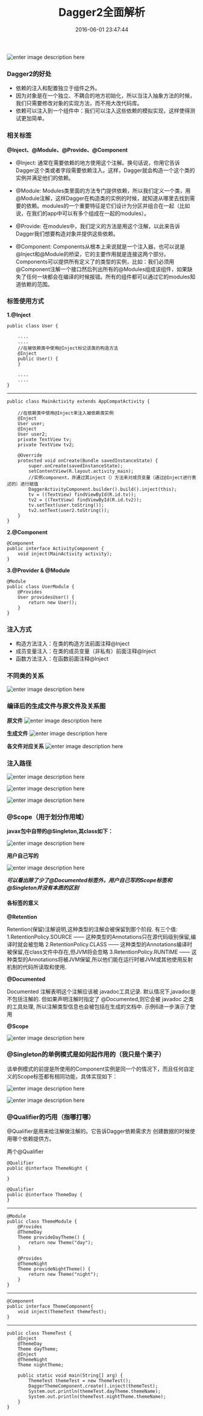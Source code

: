 ﻿---
title: Dagger2全面解析
date: 2016-06-01 23:47:44
categories: "Android基础学习"
tags:
     - Android
     - 三方框架
     - 技术
---

![enter image description here](http://op0dvu7tu.bkt.clouddn.com/timg.jpg)

### Dagger2的好处

- 依赖的注入和配置独立于组件之外。
- 因为对象是在一个独立、不耦合的地方初始化，所以当注入抽象方法的时候，我们只需要修改对象的实现方法，而不用大改代码库。
- 依赖可以注入到一个组件中：我们可以注入这些依赖的模拟实现，这样使得测试更加简单。


### 相关标签

 **@Inject、@Module、@Provide、@Component**

- @Inject: 通常在需要依赖的地方使用这个注解。换句话说，你用它告诉Dagger这个类或者字段需要依赖注入。这样，Dagger就会构造一个这个类的实例并满足他们的依赖。

- @Module: Modules类里面的方法专门提供依赖，所以我们定义一个类，用@Module注解，这样Dagger在构造类的实例的时候，就知道从哪里去找到需要的依赖。modules的一个重要特征是它们设计为分区并组合在一起（比如说，在我们的app中可以有多个组成在一起的modules）。

- @Provide: 在modules中，我们定义的方法是用这个注解，以此来告诉Dagger我们想要构造对象并提供这些依赖。

- @Component: Components从根本上来说就是一个注入器，也可以说是@Inject和@Module的桥梁，它的主要作用就是连接这两个部分。 Components可以提供所有定义了的类型的实例，比如：我们必须用@Component注解一个接口然后列出所有的@Modules组成该组件，如果缺失了任何一块都会在编译的时候报错。所有的组件都可以通过它的modules知道依赖的范围。


### 标签使用方式

**1.@Inject**  

    public class User {  
  
	    ....  
	    ....  
	    //在被依赖类中使用@Inject标记该类的构造方法
	    @Inject  
	    public User() {  
	    }  
	  
	    ....  
	    ....    
	}  

--------------

    public class MainActivity extends AppCompatActivity {  
		  
	    //在依赖类中使用@Inject来注入被依赖类实例
	    @Inject  
	    User user;  
	    @Inject  
	    User user2;  
	    private TextView tv;  
	    private TextView tv2;  
	  
	    @Override  
	    protected void onCreate(Bundle savedInstanceState) {  
	        super.onCreate(savedInstanceState);  
	        setContentView(R.layout.activity_main);  
	        //实例component，并通过其inject（）方法来对成员变量（通过@Inject进行表述的）进行赋值
	        DaggerActivityComponent.builder().build().inject(this);  
	        tv = ((TextView) findViewById(R.id.tv));  
	        tv2 = ((TextView) findViewById(R.id.tv2));  
	        tv.setText(user.toString());  
	        tv2.setText(user2.toString());  
	    }  
	} 

**2.@Component**
		
    @Component  
	public interface ActivityComponent {  
	    void inject(MainActivity activity);  
	}  

**3.@Provider & @Module**

    @Module  
	public class UserModule {  
	    @Provides
	    User providesUser() {  
	        return new User();  
	    }  
	}  



### 注入方式
- 构造方法注入：在类的构造方法前面注释@Inject
- 成员变量注入：在类的成员变量（非私有）前面注释@Inject
- 函数方法注入：在函数前面注释@Inject


### 不同类的关系

![enter image description here](http://or9mw8j7a.bkt.clouddn.com/%E6%9C%AA%E6%A0%87%E9%A2%98-2-%E6%81%A2%E5%A4%8D%E7%9A%84.png)


### 编译后的生成文件与原文件及关系图

**原文件**
![enter image description here](http://or9mw8j7a.bkt.clouddn.com/%E4%BC%81%E4%B8%9A%E5%BE%AE%E4%BF%A1%E6%88%AA%E5%9B%BE_20170818105449.png)

**生成文件**
![enter image description here](http://or9mw8j7a.bkt.clouddn.com/%E4%BC%81%E4%B8%9A%E5%BE%AE%E4%BF%A1%E6%88%AA%E5%9B%BE_20170818105426.png)

**各文件对应关系**
![enter image description here](http://or9mw8j7a.bkt.clouddn.com/%E7%BC%96%E8%AF%91%E5%90%8E%E5%85%B3%E7%B3%BB%E5%9B%BE.png)


###  注入路径

![enter image description here](http://or9mw8j7a.bkt.clouddn.com/%E4%BC%81%E4%B8%9A%E5%BE%AE%E4%BF%A1%E6%88%AA%E5%9B%BE_20170818112230.png)

![enter image description here](http://or9mw8j7a.bkt.clouddn.com/%E4%BC%81%E4%B8%9A%E5%BE%AE%E4%BF%A1%E6%88%AA%E5%9B%BE_20170818111938.png)

![enter image description here](http://or9mw8j7a.bkt.clouddn.com/%E4%BC%81%E4%B8%9A%E5%BE%AE%E4%BF%A1%E6%88%AA%E5%9B%BE_20170818112629.png)



### @Scope（用于划分作用域）

**javax包中自带的@Singleton,其class如下：**

![enter image description here](http://or9mw8j7a.bkt.clouddn.com/%E4%BC%81%E4%B8%9A%E5%BE%AE%E4%BF%A1%E6%88%AA%E5%9B%BE_20170818113850.png)

**用户自己写的**

![enter image description here](http://or9mw8j7a.bkt.clouddn.com/%E4%BC%81%E4%B8%9A%E5%BE%AE%E4%BF%A1%E6%88%AA%E5%9B%BE_20170818114133.png)

***可以看出除了少了@Documented标签外，用户自己写的Scope标签和@Singleton并没有本质的区别***

#### 各标签的意义

**@Retention**

Retention(保留)注解说明,这种类型的注解会被保留到那个阶段. 有三个值:
1.RetentionPolicy.SOURCE —— 这种类型的Annotations只在源代码级别保留,编译时就会被忽略
2.RetentionPolicy.CLASS —— 这种类型的Annotations编译时被保留,在class文件中存在,但JVM将会忽略
3.RetentionPolicy.RUNTIME —— 这种类型的Annotations将被JVM保留,所以他们能在运行时被JVM或其他使用反射机制的代码所读取和使用.

**@Documented**

Documented 注解表明这个注解应该被 javadoc工具记录. 默认情况下,javadoc是不包括注解的. 但如果声明注解时指定了 @Documented,则它会被 javadoc 之类的工具处理, 所以注解类型信息也会被包括在生成的文档中. 示例6进一步演示了使用 


**@Scope**

![enter image description here](http://or9mw8j7a.bkt.clouddn.com/%E4%BC%81%E4%B8%9A%E5%BE%AE%E4%BF%A1%E6%88%AA%E5%9B%BE_20170818114808.png)



### @Singleton的单例模式是如何起作用的（我只是个栗子）

该单例模式的前提是所使用的Component实例是同一个的情况下，而且任何自定义的Scope标签都有相同功能，具体实现如下：

![enter image description here](http://or9mw8j7a.bkt.clouddn.com/%E4%BC%81%E4%B8%9A%E5%BE%AE%E4%BF%A1%E6%88%AA%E5%9B%BE_20170818141827.png)


![enter image description here](http://or9mw8j7a.bkt.clouddn.com/%E4%BC%81%E4%B8%9A%E5%BE%AE%E4%BF%A1%E6%88%AA%E5%9B%BE_20170818142004.png)


### @Qualifier的巧用（指哪打哪）

@Qualifier是用来给注解做注解的。它告诉Dagger依赖需求方 创建数据的时候使用哪个依赖提供方。

两个@Qualifier

    @Qualifier
	public @interface ThemeNight {
	
	}
	
	@Qualifier
	public @interface ThemeDay {
	}

-----------------------

    @Module
	public class ThemeModule {
	    @Provides
	    @ThemeDay
	    Theme provideDayTheme() {
	        return new Theme("day");
	    }

	    @Provides
	    @ThemeNight
	    Theme provideNightTheme() {
	        return new Theme("night");
	    }
	}

------------------

    @Component
    public interface ThemeComponent{
	    void inject(ThemeTest themeTest);
    }
    

--------------------

    public class ThemeTest {
	    @Inject
	    @ThemeDay
	    Theme dayTheme;
	    @Inject
	    @ThemeNight
	    Theme nightTheme;

	    public static void main(String[] arg) {
	        ThemeTest themeTest = new ThemeTest();
	        DaggerThemeComponent.create().inject(themeTest);
	        System.out.println(themeTest.dayTheme.themeName);
	        System.out.println(themeTest.nightTheme.themeName);
	    }
	}



